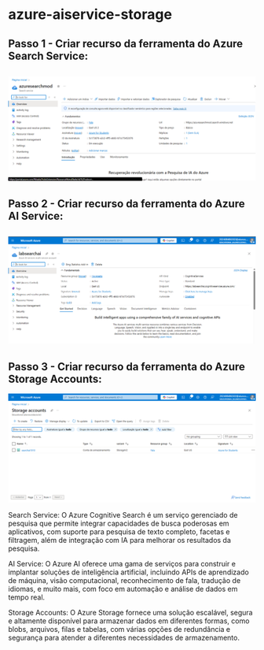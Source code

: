 # azure-aiservice-storage

## Passo 1 - Criar recurso da ferramenta do Azure Search Service:
![Passo1](assets/passo1%20-%20AI%20Search.png)
---
## Passo 2 - Criar recurso da ferramenta do Azure AI Service:
![Passo2](assets/passo2%20-%20AI%20Service.png)
---
## Passo 3 - Criar recurso da ferramenta do Azure Storage Accounts:
![Passo3](assets/passo3%20-%20Storage%20accounts.png)

Search Service: 
O Azure Cognitive Search é um serviço gerenciado de pesquisa que permite integrar capacidades de busca poderosas em aplicativos, com suporte para pesquisa de texto completo, facetas e filtragem, além de integração com IA para melhorar os resultados da pesquisa.

AI Service: 
O Azure AI oferece uma gama de serviços para construir e implantar soluções de inteligência artificial, incluindo APIs de aprendizado de máquina, visão computacional, reconhecimento de fala, tradução de idiomas, e muito mais, com foco em automação e análise de dados em tempo real.

Storage Accounts: 
O Azure Storage fornece uma solução escalável, segura e altamente disponível para armazenar dados em diferentes formas, como blobs, arquivos, filas e tabelas, com várias opções de redundância e segurança para atender a diferentes necessidades de armazenamento.

